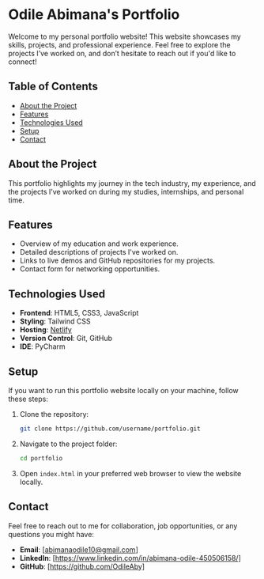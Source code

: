 
# Odile Abimana's Portfolio

Welcome to my personal portfolio website! This website showcases my skills, projects, and professional experience. Feel free to explore the projects I’ve worked on, and don’t hesitate to reach out if you'd like to connect!

## Table of Contents
- [About the Project](#about-the-project)
- [Features](#features)
- [Technologies Used](#technologies-used)
- [Setup](#setup)
- [Contact](#contact)

## About the Project

This portfolio highlights my journey in the tech industry, my experience, and the projects I’ve worked on during my studies, internships, and personal time. 

## Features
- Overview of my education and work experience.
- Detailed descriptions of projects I've worked on.
- Links to live demos and GitHub repositories for my projects.
- Contact form for networking opportunities.
  
## Technologies Used
- **Frontend**: HTML5, CSS3, JavaScript
- **Styling**: Tailwind CSS
- **Hosting**: [Netlify](https://www.netlify.com/)
- **Version Control**: Git, GitHub
- **IDE**: PyCharm

## Setup

If you want to run this portfolio website locally on your machine, follow these steps:

1. Clone the repository:

   ```bash
   git clone https://github.com/username/portfolio.git
   ```
   
2. Navigate to the project folder:

   ```bash
   cd portfolio
   ```

3. Open `index.html` in your preferred web browser to view the website locally.

## Contact

Feel free to reach out to me for collaboration, job opportunities, or any questions you might have:

- **Email**: [abimanaodile10@gmail.com]
- **LinkedIn**: [https://www.linkedin.com/in/abimana-odile-450506158/]
- **GitHub**: [https://github.com/OdileAby]

